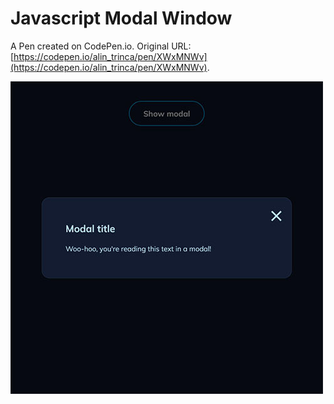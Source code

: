 # Javascript Modal Window

A Pen created on CodePen.io. Original URL: [https://codepen.io/alin_trinca/pen/XWxMNWv](https://codepen.io/alin_trinca/pen/XWxMNWv).

![Javascript Modal Window Screenshot](javascript-modal-window.jpg)
